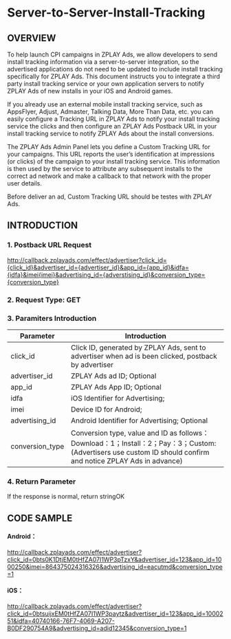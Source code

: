 # Server-to-Server-Install-Tracking
## OVERVIEW
To help launch CPI campaigns in ZPLAY Ads, we allow developers to send install tracking information via a server-to-server integration, so the advertised applications do not need to be updated to include install tracking specifically for ZPLAY Ads. This document instructs you to integrate a third party install tracking service or your own application servers to notify ZPLAY Ads of new installs in your iOS and Android games.

If you already use an external mobile install tracking service, such as AppsFlyer, Adjust, Admaster, Talking Data, More Than Data, etc. you can easily configure a Tracking URL in ZPLAY Ads to notify your install tracking service the clicks and then configure an ZPLAY Ads Postback URL in your install tracking service to notify ZPLAY Ads about the install conversions.

The ZPLAY Ads Admin Panel lets you define a Custom Tracking URL for your campaigns. This URL reports the user’s identification at impressions (or clicks) of the campaign to your install tracking service. This information is then used by the service to attribute any subsequent installs to the correct ad network and make a callback to that network with the proper user details.

Before deliver an ad, Custom Tracking URL should be testes with ZPLAY Ads.

## INTRODUCTION
### 1. Postback URL Request
http://callback.zplayads.com/effect/advertiser?click_id={click_id}&advertiser_id={advertiser_id}&app_id={app_id}&idfa={idfa}&imei{imei}&advertising_id={adverstising_id}&conversion_type={conversion_type}

### 2. Request Type: GET
### 3. Paramiters Introduction
|Parameter|Introduction|
|---|---|
|click_id|Click ID, generated by ZPLAY Ads, sent to advertiser when ad is been clicked, postback by advertiser|
|advertiser_id|ZPLAY Ads ad ID; Optional|
|app_id|ZPLAY Ads App ID; Optional|
|idfa|iOS Identifier for Advertising; |
|imei|Device ID for Android;  |
|advertising_id|Android Identifier for Advertising;  Optional|
|conversion_type|Conversion type, value and ID as follows：Download：1；Install：2；Pay：3；Custom: (Advertisers use custom ID should confirm and notice ZPLAY Ads in advance)|

### 4. Return Parameter
If the response is normal, return stringOK

## CODE SAMPLE
#### Android：
http://callback.zplayads.com/effect/advertiser?click_id=0bts0K1DtjEM0tHfZA07I1WP3pTzxY&advertiser_id=123&app_id=1000250&imei=864375024316326&advertising_id=eacutmd&conversion_type=1

#### iOS：
http://callback.zplayads.com/effect/advertiser?click_id=0btsuijxEM0tHfZA07I1WP3paytz&advertiser_id=123&app_id=1000251&idfa=40740166-76F7-4069-A207-B0DF290754A9&advertising_id=adid12345&conversion_type=1
